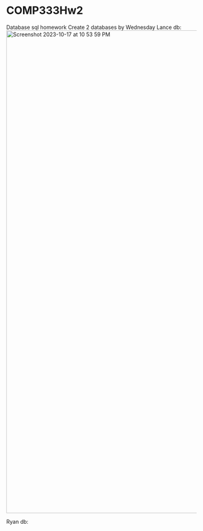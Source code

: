 # COMP333Hw2
Database sql homework
Create 2 databases by Wednesday
Lance db: <img width="1280" alt="Screenshot 2023-10-17 at 10 53 59 PM" src="https://github.com/COMPRyanLI/COMP333Hw2/assets/138685798/bf08bf0c-6a26-4d12-a005-f02a2a76e586">

Ryan db: 
